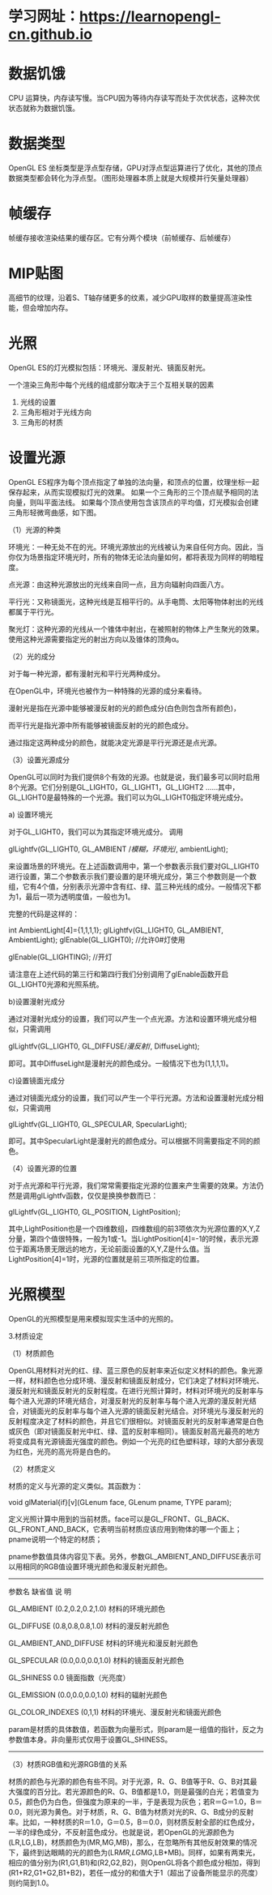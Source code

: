 #  学习网址：https://learnopengl-cn.github.io

#  数据饥饿
CPU 运算快，内存读写慢。当CPU因为等待内存读写而处于次优状态，这种次优状态就称为数据饥饿。

#  数据类型
OpenGL ES 坐标类型是浮点型存储，GPU对浮点型运算进行了优化，其他的顶点数据类型都会转化为浮点型。（图形处理器本质上就是大规模并行矢量处理器）

#  帧缓存
帧缓存接收渲染结果的缓存区。它有分两个模块（前帧缓存、后帧缓存）

#  MIP贴图
高细节的纹理，沿着S、T轴存储更多的纹素，减少GPU取样的数量提高渲染性能，但会增加内存。

#  光照
OpenGL ES的灯光模拟包括：环境光、漫反射光、镜面反射光。

一个渲染三角形中每个光线的组成部分取决于三个互相关联的因素
1. 光线的设置
2. 三角形相对于光线方向
3. 三角形的材质


#  设置光源 

OpenGL ES程序为每个顶点指定了单独的法向量，和顶点的位置，纹理坐标一起保存起来，从而实现模拟灯光的效果。
如果一个三角形的三个顶点赋予相同的法向量，则叫平面法线。
如果每个顶点使用包含该顶点的平均值，灯光模拟会创建三角形轻微弯曲感，如下图。

（1）光源的种类

环境光：一种无处不在的光。环境光源放出的光线被认为来自任何方向。因此，当你仅为场景指定环境光时，所有的物体无论法向量如何，都将表现为同样的明暗程度。

点光源：由这种光源放出的光线来自同一点，且方向辐射向四面八方。

平行光：又称镜面光，这种光线是互相平行的。从手电筒、太阳等物体射出的光线都属于平行光。

聚光灯：这种光源的光线从一个锥体中射出，在被照射的物体上产生聚光的效果。使用这种光源需要指定光的射出方向以及锥体的顶角α。

（2）光的成分

对于每一种光源，都有漫射光和平行光两种成分。

在OpenGL中，环境光也被作为一种特殊的光源的成分来看待。

漫射光是指在光源中能够被漫反射的光的颜色成分(白色则包含所有颜色)，

而平行光是指光源中所有能够被镜面反射的光的颜色成分。

通过指定这两种成分的颜色，就能决定光源是平行光源还是点光源。

（3）设置光源成分

OpenGL可以同时为我们提供8个有效的光源。也就是说，我们最多可以同时启用8个光源。它们分别是GL_LIGHT0，GL_LIGHT1，GL_LIGHT2 ……其中，GL_LIGHT0是最特殊的一个光源。我们可以为GL_LIGHT0指定环境光成分。

a) 设置环境光

对于GL_LIGHT0，我们可以为其指定环境光成分。 调用

glLightfv(GL_LIGHT0,  GL_AMBIENT /*模糊，环境光*/,  ambientLight);

来设置场景的环境光。在上述函数调用中，第一个参数表示我们要对GL_LIGHT0进行设置，第二个参数表示我们要设置的是环境光成分，第三个参数则是一个数组，它有4个值，分别表示光源中含有红、绿、蓝三种光线的成分。一般情况下都为1，最后一项为透明度值，一般也为1。

完整的代码是这样的：

int AmbientLight[4]={1,1,1,1};
glLightfv(GL_LIGHT0,  GL_AMBIENT,  AmbientLight);
glEnable(GL_LIGHT0);      //允许0#灯使用

glEnable(GL_LIGHTING);   //开灯

请注意在上述代码的第三行和第四行我们分别调用了glEnable函数开启GL_LIGHT0光源和光照系统。

b)设置漫射光成分

通过对漫射光成分的设置，我们可以产生一个点光源。方法和设置环境光成分相似，只需调用

glLightfv(GL_LIGHT0,  GL_DIFFUSE/*漫反射*/,  DiffuseLight);

即可。其中DiffuseLight是漫射光的颜色成分。一般情况下也为(1,1,1,1)。

c)设置镜面光成分

通过对镜面光成分的设置，我们可以产生一个平行光源。方法和设置漫射光成分相似，只需调用

glLightfv(GL_LIGHT0, GL_SPECULAR,  SpecularLight);

即可。其中SpecularLight是漫射光的颜色成分。可以根据不同需要指定不同的颜色。

（4）设置光源的位置

对于点光源和平行光源，我们常常需要指定光源的位置来产生需要的效果。方法仍然是调用glLightfv函数，仅仅是换换参数而已：

glLightfv(GL_LIGHT0,  GL_POSITION,  LightPosition);

其中,LightPosition也是一个四维数组，四维数组的前3项依次为光源位置的X,Y,Z分量，第四个值很特殊，一般为1或-1。当LightPosition[4]=-1的时候，表示光源位于距离场景无限远的地方，无论前面设置的X,Y,Z是什么值。当LightPosition[4]=1时，光源的位置就是前三项所指定的位置。


#  光照模型
OpenGL的光照模型是用来模拟现实生活中的光照的。

3.材质设定

（1）材质颜色

OpenGL用材料对光的红、绿、蓝三原色的反射率来近似定义材料的颜色。象光源一样，材料颜色也分成环境、漫反射和镜面反射成分，它们决定了材料对环境光、漫反射光和镜面反射光的反射程度。在进行光照计算时，材料对环境光的反射率与每个进入光源的环境光结合，对漫反射光的反射率与每个进入光源的漫反射光结合，对镜面光的反射率与每个进入光源的镜面反射光结合。对环境光与漫反射光的反射程度决定了材料的颜色，并且它们很相似。对镜面反射光的反射率通常是白色或灰色（即对镜面反射光中红、绿、蓝的反射率相同）。镜面反射高光最亮的地方将变成具有光源镜面光强度的颜色。例如一个光亮的红色塑料球，球的大部分表现为红色，光亮的高光将是白色的。

（2）材质定义

材质的定义与光源的定义类似。其函数为：

void glMaterial{if}[v](GLenum face, GLenum pname, TYPE param);

定义光照计算中用到的当前材质。face可以是GL_FRONT、GL_BACK、GL_FRONT_AND_BACK，它表明当前材质应该应用到物体的哪一个面上；pname说明一个特定的材质；

pname参数值具体内容见下表。另外，参数GL_AMBIENT_AND_DIFFUSE表示可以用相同的RGB值设置环境光颜色和漫反射光颜色。

___________________________________________________________________

参数名 缺省值 说 明

GL_AMBIENT (0.2,0.2,0.2,1.0)         材料的环境光颜色

GL_DIFFUSE (0.8,0.8,0.8,1.0)          材料的漫反射光颜色

GL_AMBIENT_AND_DIFFUSE        材料的环境光和漫反射光颜色

GL_SPECULAR (0.0,0.0,0.0,1.0)       材料的镜面反射光颜色

GL_SHINESS 0.0                                    镜面指数（光亮度）

GL_EMISSION (0.0,0.0,0.0,1.0)               材料的辐射光颜色

GL_COLOR_INDEXES (0,1,1)          材料的环境光、漫反射光和镜面光颜色

param是材质的具体数值，若函数为向量形式，则param是一组值的指针，反之为参数值本身。非向量形式仅用于设置GL_SHINESS。

_______________________________________________

（3）材质RGB值和光源RGB值的关系

材质的颜色与光源的颜色有些不同。对于光源，R、G、B值等于R、G、B对其最大强度的百分比。若光源颜色的R、G、B值都是1.0，则是最强的白光；若值变为0.5，颜色仍为白色，但强度为原来的一半，于是表现为灰色；若R＝G＝1.0，B＝0.0，则光源为黄色。对于材质，R、G、B值为材质对光的R、G、B成分的反射率。比如，一种材质的R＝1.0，G＝0.5，B＝0.0，则材质反射全部的红色成分，一半的绿色成分，不反射蓝色成分。也就是说，若OpenGL的光源颜色为(LR,LG,LB)，材质颜色为(MR,MG,MB)，那么，在忽略所有其他反射效果的情况下，最终到达眼睛的光的颜色为(LR*MR,LG*MG,LB*MB)。同样，如果有两束光，相应的值分别为(R1,G1,B1)和(R2,G2,B2)，则OpenGL将各个颜色成分相加，得到(R1+R2,G1+G2,B1+B2)，若任一成分的和值大于1（超出了设备所能显示的亮度）则约简到1.0。
